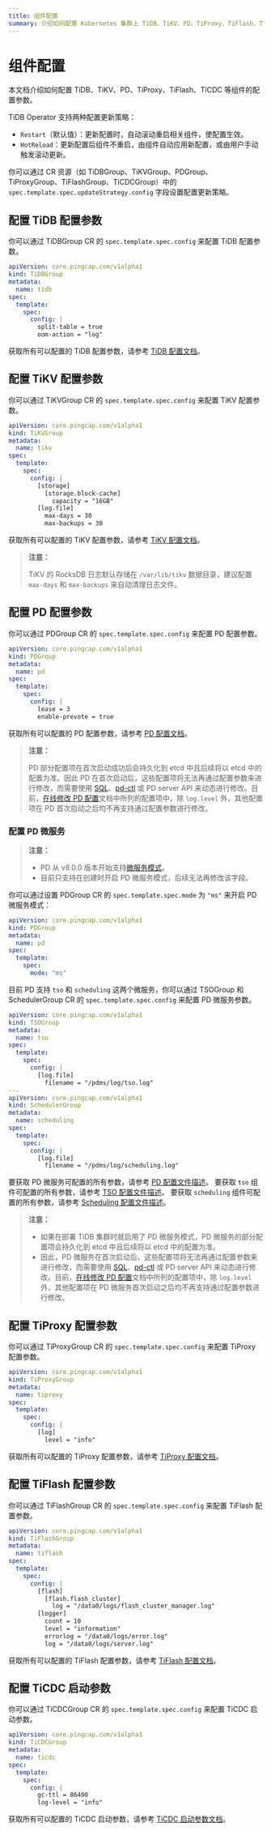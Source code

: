 ```yaml
---
title: 组件配置
summary: 介绍如何配置 Kubernetes 集群上 TiDB、TiKV、PD、TiProxy、TiFlash、TiCDC 等组件的配置参数。
---
```


# 组件配置

本文档介绍如何配置 TiDB、TiKV、PD、TiProxy、TiFlash、TiCDC 等组件的配置参数。

TiDB Operator 支持两种配置更新策略：

- `Restart`（默认值）：更新配置时，自动滚动重启相关组件，使配置生效。
- `HotReload`：更新配置后组件不重启，由组件自动应用新配置，或由用户手动触发滚动更新。

你可以通过 CR 资源（如 TiDBGroup、TiKVGroup、PDGroup、TiProxyGroup、TiFlashGroup、TiCDCGroup）中的 `spec.template.spec.updateStrategy.config` 字段设置配置更新策略。

## 配置 TiDB 配置参数

你可以通过 TiDBGroup CR 的 `spec.template.spec.config` 来配置 TiDB 配置参数。

```yaml
apiVersion: core.pingcap.com/v1alpha1
kind: TiDBGroup
metadata:
  name: tidb
spec:
  template:
    spec:
      config: |
        split-table = true
        oom-action = "log"
```

获取所有可以配置的 TiDB 配置参数，请参考 [TiDB 配置文档](https://docs.pingcap.com/zh/tidb/stable/tidb-configuration-file)。

## 配置 TiKV 配置参数

你可以通过 TiKVGroup CR 的 `spec.template.spec.config` 来配置 TiKV 配置参数。

```yaml
apiVersion: core.pingcap.com/v1alpha1
kind: TiKVGroup
metadata:
  name: tikv
spec:
  template:
    spec:
      config: |
        [storage]
          [storage.block-cache]
            capacity = "16GB"
        [log.file]
          max-days = 30
          max-backups = 30
```

获取所有可以配置的 TiKV 配置参数，请参考 [TiKV 配置文档](https://docs.pingcap.com/zh/tidb/stable/tikv-configuration-file)。

> **注意：**
>
> TiKV 的 RocksDB 日志默认存储在 `/var/lib/tikv` 数据目录，建议配置 `max-days` 和 `max-backups` 来自动清理日志文件。

## 配置 PD 配置参数

你可以通过 PDGroup CR 的 `spec.template.spec.config` 来配置 PD 配置参数。

```yaml
apiVersion: core.pingcap.com/v1alpha1
kind: PDGroup
metadata:
  name: pd
spec:
  template:
    spec:
      config: |
        lease = 3
        enable-prevote = true
```

获取所有可以配置的 PD 配置参数，请参考 [PD 配置文档](https://docs.pingcap.com/zh/tidb/stable/pd-configuration-file)。

> **注意：**
>
> PD 部分配置项在首次启动成功后会持久化到 etcd 中且后续将以 etcd 中的配置为准。因此 PD 在首次启动后，这些配置项将无法再通过配置参数来进行修改，而需要使用 [SQL](https://docs.pingcap.com/zh/tidb/stable/dynamic-config#在线修改-pd-配置)、[pd-ctl](https://docs.pingcap.com/tidb/stable/pd-control#config-show--set-option-value--placement-rules) 或 PD server API 来动态进行修改。目前，[在线修改 PD 配置](https://docs.pingcap.com/zh/tidb/stable/dynamic-config#在线修改-pd-配置)文档中所列的配置项中，除 `log.level` 外，其他配置项在 PD 首次启动之后均不再支持通过配置参数进行修改。

### 配置 PD 微服务

> **注意：**
>
> - PD 从 v8.0.0 版本开始支持[微服务模式](https://docs.pingcap.com/zh/tidb/dev/pd-microservices)。
> - 目前只支持在创建时开启 PD 微服务模式，后续无法再修改该字段。

你可以通过设置 PDGroup CR 的 `spec.template.spec.mode` 为 `"ms"` 来开启 PD 微服务模式：

```yaml
apiVersion: core.pingcap.com/v1alpha1
kind: PDGroup
metadata:
  name: pd
spec:
  template:
    spec:
      mode: "ms"
```

目前 PD 支持 `tso` 和 `scheduling` 这两个微服务，你可以通过 TSOGroup 和 SchedulerGroup CR 的 `spec.template.spec.config` 来配置 PD 微服务参数。

```yaml
apiVersion: core.pingcap.com/v1alpha1
kind: TSOGroup
metadata:
  name: tso
spec:
  template:
    spec:
      config: |
        [log.file]
          filename = "/pdms/log/tso.log"
---
apiVersion: core.pingcap.com/v1alpha1
kind: SchedulerGroup
metadata:
  name: scheduling
spec:
  template:
    spec:
      config: |
        [log.file]
          filename = "/pdms/log/scheduling.log"
```

要获取 PD 微服务可配置的所有参数，请参考 [PD 配置文件描述](https://docs.pingcap.com/zh/tidb/stable/pd-configuration-file)。
要获取 `tso` 组件可配置的所有参数，请参考 [TSO 配置文件描述](https://docs.pingcap.com/zh/tidb/stable/tso-configuration-file/)。
要获取 `scheduling` 组件可配置的所有参数，请参考 [Scheduling 配置文件描述](https://docs.pingcap.com/zh/tidb/stable/scheduling-configuration-file/)。

> **注意：**
>
> - 如果在部署 TiDB 集群时就启用了 PD 微服务模式，PD 微服务的部分配置项会持久化到 etcd 中且后续将以 etcd 中的配置为准。
> - 因此，PD 微服务在首次启动后，这些配置项将无法再通过配置参数来进行修改，而需要使用 [SQL](https://docs.pingcap.com/zh/tidb/stable/dynamic-config#在线修改-pd-配置)、[pd-ctl](https://docs.pingcap.com/tidb/stable/pd-control#config-show--set-option-value--placement-rules) 或 PD server API 来动态进行修改。目前，[在线修改 PD 配置](https://docs.pingcap.com/zh/tidb/stable/dynamic-config#在线修改-pd-配置)文档中所列的配置项中，除 `log.level` 外，其他配置项在 PD 微服务首次启动之后均不再支持通过配置参数进行修改。

## 配置 TiProxy 配置参数

你可以通过 TiProxyGroup CR 的 `spec.template.spec.config` 来配置 TiProxy 配置参数。

```yaml
apiVersion: core.pingcap.com/v1alpha1
kind: TiProxyGroup
metadata:
  name: tiproxy
spec:
  template:
    spec:
      config: |
        [log]
          level = "info"
```

获取所有可以配置的 TiProxy 配置参数，请参考 [TiProxy 配置文档](https://docs.pingcap.com/zh/tidb/stable/tiproxy-configuration)。

## 配置 TiFlash 配置参数

你可以通过 TiFlashGroup CR 的 `spec.template.spec.config` 来配置 TiFlash 配置参数。

```yaml
apiVersion: core.pingcap.com/v1alpha1
kind: TiFlashGroup
metadata:
  name: tiflash
spec:
  template:
    spec:
      config: |
        [flash]
          [flash.flash_cluster]
            log = "/data0/logs/flash_cluster_manager.log"
        [logger]
          count = 10
          level = "information"
          errorlog = "/data0/logs/error.log"
          log = "/data0/logs/server.log"
```

获取所有可以配置的 TiFlash 配置参数，请参考 [TiFlash 配置文档](https://docs.pingcap.com/zh/tidb/stable/tiflash-configuration)。

## 配置 TiCDC 启动参数

你可以通过 TiCDCGroup CR 的 `spec.template.spec.config` 来配置 TiCDC 启动参数。

```yaml
apiVersion: core.pingcap.com/v1alpha1
kind: TiCDCGroup
metadata:
  name: ticdc
spec:
  template:
    spec:
      config: |
        gc-ttl = 86400
        log-level = "info"
```

获取所有可以配置的 TiCDC 启动参数，请参考 [TiCDC 启动参数文档](https://github.com/pingcap/tiflow/blob/bf29e42c75ae08ce74fbba102fe78a0018c9d2ea/pkg/cmd/util/ticdc.toml)。
